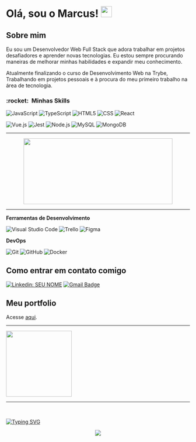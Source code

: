 <h1>Olá, sou o Marcus! <img src="https://raw.githubusercontent.com/MartinHeinz/MartinHeinz/master/wave.gif" width="30px" height="30px" /></h1>

<h2>Sobre mim</h2>

Eu sou um Desenvolvedor Web Full Stack que adora trabalhar em projetos desafiadores e aprender novas tecnologias. Eu estou sempre procurando maneiras de melhorar minhas habilidades e expandir meu conhecimento.

Atualmente finalizando o curso de Desenvolvimento Web na Trybe, Trabalhando em projetos pessoais e à procura do meu primeiro trabalho na área de tecnologia.

<h3> :rocket: &nbsp;Minhas Skills </h3>

  ![JavaScript](https://img.shields.io/badge/-JavaScript-333333?style=flat&logo=javascript)
  ![TypeScript](https://img.shields.io/badge/-TypeScript-333333?style=flat&logo=typescript)
  ![HTML5](https://img.shields.io/badge/-HTML5-333333?style=flat&logo=HTML5)
  ![CSS](https://img.shields.io/badge/-CSS-333333?style=flat&logo=CSS3&logoColor=1572B6)
  ![React](https://img.shields.io/badge/-React-333333?style=flat&logo=react)
  
  ![Vue.js](https://img.shields.io/badge/-Vue.js-333333?style=flat&logo=vuedotjs)
  ![Jest](https://img.shields.io/badge/-Jest-333333?style=flat&logo=jest)
  ![Node.js](https://img.shields.io/badge/-Node.js-333333?style=flat&logo=nodedotjs)
  ![MySQL](https://img.shields.io/badge/-MySQL-333333?style=flat&logo=mysql)
  ![MongoDB](https://img.shields.io/badge/-MongoDB-333333?style=flat&logo=mongodb)
 
<div align='center'>
  <hr/>
    <img height="180em" width="90%" src="https://github-readme-stats.vercel.app/api/top-langs/?username=MrBoats21&&theme=dracula&layout=compact" />
  <hr/>
</div>
  
 **Ferramentas de Desenvolvimento**

  ![Visual Studio Code](https://img.shields.io/badge/-Visual%20Studio%20Code-333333?style=flat&logo=visual-studio-code&logoColor=007ACC)
  ![Trello](https://img.shields.io/badge/-Trello-333333?style=flat&logo=trello&logoColor=007ACC)
  ![Figma](https://img.shields.io/badge/-Figma-333333?style=flat&logo=figma&logoColor=007ACC)
  
 **DevOps**

  ![Git](https://img.shields.io/badge/-Git-333333?style=flat&logo=git)
  ![GitHub](https://img.shields.io/badge/-GitHub-333333?style=flat&logo=github)
  ![Docker](https://img.shields.io/badge/-Docker-333333?style=flat&logo=docker)

<h2>Como entrar em contato comigo</h2>
  
[![Linkedin: SEU NOME](https://img.shields.io/badge/-Marcus_Guimarães-blue?style=flat-square&logo=Linkedin&logoColor=white&link=https://www.linkedin.com/in/marcus-guimar%C3%A3es-30059b235/)](https://www.linkedin.com/in/marcus-guimar%C3%A3es-30059b235/)
[![Gmail Badge](https://img.shields.io/badge/-mrenanrguimaraes@gmail.com-006bed?style=flat-square&logo=Gmail&logoColor=white&link=mailto:mrenanrguimaraes@gmail.com)](mailto:mrenanrguimaraes@gmail.com)

<h2>Meu portfolio</h2>
Acesse  <a href='https://marcus-guimaraes-portfolio.vercel.app/'>aqui</a>.

<hr/>

<a href="https://github.com/MrBoats21">
  <img height="180em" src="https://github-readme-stats.vercel.app/api?username=MrBoats21&theme=dracula&show_icons=true" />
</a>

<hr/>

<p> <br/> <p/>

[![Typing SVG](https://readme-typing-svg.herokuapp.com/?color=DD6387&size=50&center=true&vCenter=true&width=1000&lines=Obrigado,+pela+visita!;Volte+Sempre+ッ)](https://git.io/typing-svg)

<div align="center">
      <img src="https://raw.githubusercontent.com/mayhemantt/mayhemantt/Update/svg/Bottom.svg"/>
</div>
